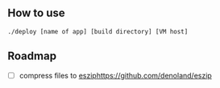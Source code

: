 
## How to use

```
./deploy [name of app] [build directory] [VM host]
```

## Roadmap 
- [ ] compress files to [eszip](https://github.com/denoland/eszip)https://github.com/denoland/eszip
